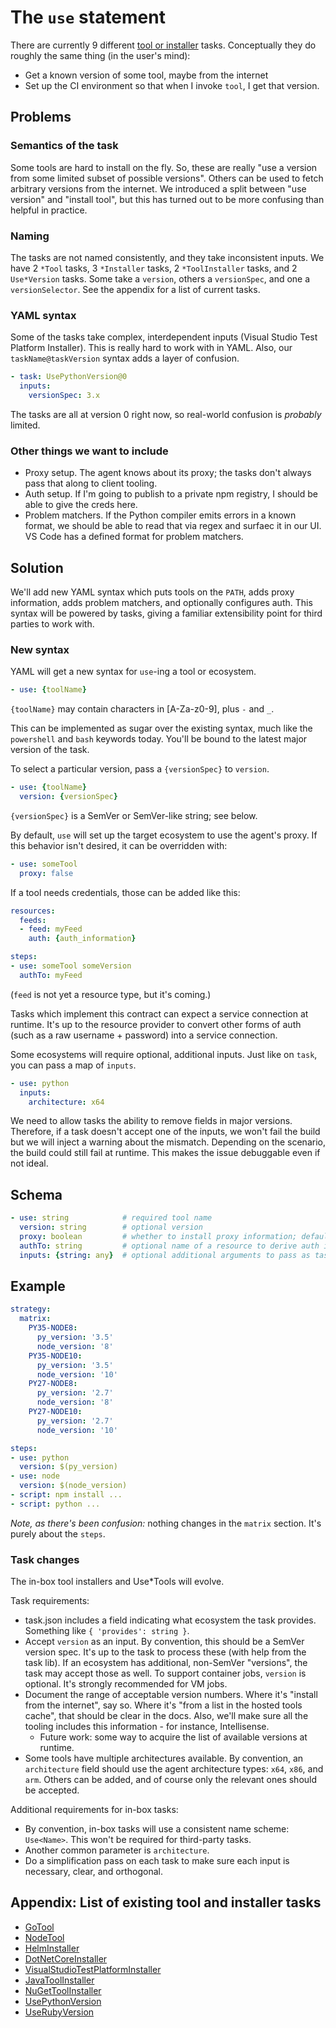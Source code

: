 # The `use` statement

There are currently 9 different [tool or installer](https://docs.microsoft.com/en-us/azure/devops/pipelines/tasks/tool/go-tool?view=vsts) tasks.
Conceptually they do roughly the same thing (in the user's mind):
- Get a known version of some tool, maybe from the internet
- Set up the CI environment so that when I invoke `tool`, I get that version.

## Problems

### Semantics of the task
Some tools are hard to install on the fly.
So, these are really "use a version from some limited subset of possible versions".
Others can be used to fetch arbitrary versions from the internet.
We introduced a split between "use version" and "install tool", but this has turned out to be more confusing than helpful in practice.

### Naming
The tasks are not named consistently, and they take inconsistent inputs.
We have 2 `*Tool` tasks, 3 `*Installer` tasks, 2 `*ToolInstaller` tasks, and 2 `Use*Version` tasks.
Some take a `version`, others a `versionSpec`, and one a `versionSelector`.
See the appendix for a list of current tasks.

### YAML syntax
Some of the tasks take complex, interdependent inputs (Visual Studio Test Platform Installer).
This is really hard to work with in YAML.
Also, our `taskName@taskVersion` syntax adds a layer of confusion.
```yaml
- task: UsePythonVersion@0
  inputs:
    versionSpec: 3.x
```
The tasks are all at version 0 right now, so real-world confusion is *probably* limited.

### Other things we want to include
- Proxy setup.
The agent knows about its proxy; the tasks don't always pass that along to client tooling.
- Auth setup.
If I'm going to publish to a private npm registry, I should be able to give the creds here.
- Problem matchers.
If the Python compiler emits errors in a known format, we should be able to read that via regex and surfaec it in our UI.
VS Code has a defined format for problem matchers.

## Solution

We'll add new YAML syntax which puts tools on the `PATH`, adds proxy information, adds problem matchers, and optionally configures auth.
This syntax will be powered by tasks, giving a familiar extensibility point for third parties to work with.

### New syntax

YAML will get a new syntax for `use`-ing a tool or ecosystem.
```yaml
- use: {toolName}
```

`{toolName}` may contain characters in [A-Za-z0-9], plus `-` and `_`.

This can be implemented as sugar over the existing syntax, much like the `powershell` and `bash` keywords today.
You'll be bound to the latest major version of the task.

To select a particular version, pass a `{versionSpec}` to `version`.
```yaml
- use: {toolName}
  version: {versionSpec}
```

`{versionSpec}` is a SemVer or SemVer-like string; see below.

By default, `use` will set up the target ecosystem to use the agent's proxy.
If this behavior isn't desired, it can be overridden with:
```yaml
- use: someTool
  proxy: false
```

If a tool needs credentials, those can be added like this:
```yaml
resources:
  feeds:
  - feed: myFeed
    auth: {auth_information}

steps:
- use: someTool someVersion
  authTo: myFeed
```

(`feed` is not yet a resource type, but it's coming.)

Tasks which implement this contract can expect a service connection at runtime.
It's up to the resource provider to convert other forms of auth (such as a raw username + password) into a service connection.

Some ecosystems will require optional, additional inputs.
Just like on `task`, you can pass a map of `inputs`.
```yaml
- use: python
  inputs:
    architecture: x64
```

We need to allow tasks the ability to remove fields in major versions.
Therefore, if a task doesn't accept one of the inputs, we won't fail the build but we will inject a warning about the mismatch.
Depending on the scenario, the build could still fail at runtime.
This makes the issue debuggable even if not ideal.

## Schema

```yaml
- use: string            # required tool name
  version: string        # optional version
  proxy: boolean         # whether to install proxy information; defaults to true
  authTo: string         # optional name of a resource to derive auth information from
  inputs: {string: any}  # optional additional arguments to pass as task inputs
```

## Example

```yaml
strategy:
  matrix:
    PY35-NODE8:
      py_version: '3.5'
      node_version: '8'
    PY35-NODE10:
      py_version: '3.5'
      node_version: '10'
    PY27-NODE8:
      py_version: '2.7'
      node_version: '8'
    PY27-NODE10:
      py_version: '2.7'
      node_version: '10'

steps:
- use: python
  version: $(py_version)
- use: node
  version: $(node_version)
- script: npm install ...
- script: python ...
```

*Note, as there's been confusion:* nothing changes in the `matrix` section.
It's purely about the `steps`.

### Task changes

The in-box tool installers and Use*Tools will evolve.

Task requirements:
- task.json includes a field indicating what ecosystem the task provides.
Something like `{ 'provides': string }`.
- Accept `version` as an input.
By convention, this should be a SemVer version spec.
It's up to the task to process these (with help from the task lib).
If an ecosystem has additional, non-SemVer "versions", the task may accept those as well.
To support container jobs, `version` is optional.
It's strongly recommended for VM jobs.
- Document the range of acceptable version numbers.
Where it's "install from the internet", say so.
Where it's "from a list in the hosted tools cache", that should be clear in the docs.
Also, we'll make sure all the tooling includes this information - for instance, Intellisense.
  - Future work: some way to acquire the list of available versions at runtime.
- Some tools have multiple architectures available.
By convention, an `architecture` field should use the agent architecture types: `x64`, `x86`, and `arm`.
Others can be added, and of course only the relevant ones should be accepted.

Additional requirements for in-box tasks:
- By convention, in-box tasks will use a consistent name scheme: `Use<Name>`.
This won't be required for third-party tasks.
- Another common parameter is `architecture`.
- Do a simplification pass on each task to make sure each input is necessary, clear, and orthogonal.

## Appendix: List of existing tool and installer tasks
- [GoTool](https://docs.microsoft.com/en-us/azure/devops/pipelines/tasks/tool/go-tool?view=vsts)
- [NodeTool](https://docs.microsoft.com/en-us/azure/devops/pipelines/tasks/tool/node-js?view=vsts)
- [HelmInstaller](https://docs.microsoft.com/en-us/azure/devops/pipelines/tasks/tool/helm-installer?view=vsts)
- [DotNetCoreInstaller](https://docs.microsoft.com/en-us/azure/devops/pipelines/tasks/tool/dotnet-core-tool-installer?view=vsts)
- [VisualStudioTestPlatformInstaller](https://docs.microsoft.com/en-us/azure/devops/pipelines/tasks/tool/vstest-platform-tool-installer?view=vsts)
- [JavaToolInstaller](https://docs.microsoft.com/en-us/azure/devops/pipelines/tasks/tool/java-tool-installer?view=vsts)
- [NuGetToolInstaller](https://docs.microsoft.com/en-us/azure/devops/pipelines/tasks/tool/nuget?view=vsts)
- [UsePythonVersion](https://docs.microsoft.com/en-us/azure/devops/pipelines/tasks/tool/use-python-version?view=vsts)
- [UseRubyVersion](https://docs.microsoft.com/en-us/azure/devops/pipelines/tasks/tool/use-ruby-version?view=vsts)
